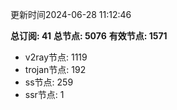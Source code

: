 更新时间2024-06-28 11:12:46

**总订阅: 41**
**总节点: 5076**
**有效节点: 1571**
- v2ray节点: 1119
- trojan节点: 192
- ss节点: 259
- ssr节点: 1
